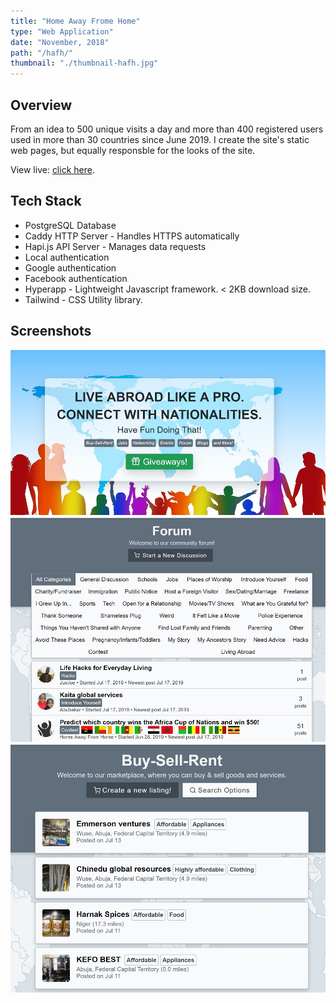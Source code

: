 ```yaml
---
title: "Home Away Frome Home"
type: "Web Application"
date: "November, 2018"
path: "/hafh/"
thumbnail: "./thumbnail-hafh.jpg"
---
```


## Overview

From an idea to 500 unique visits a day and more than 400 registered users used in more than 30 countries since June 2019. I create the site's static web pages, but equally responsble for the looks of the site.

View live: [click here](https://homeawayfromhome.online/ "Home Away From Home").

## Tech Stack

- PostgreSQL Database
- Caddy HTTP Server - Handles HTTPS automatically
- Hapi.js API Server - Manages data requests
- Local authentication
- Google authentication
- Facebook authentication
- Hyperapp - Lightweight Javascript framework. < 2KB download size.
- Tailwind - CSS Utility library.

## Screenshots

![Screenshot 1](./image1.JPG)
![Screenshot 2](./image2.JPG)
![Screenshot 2](./image3.JPG)

